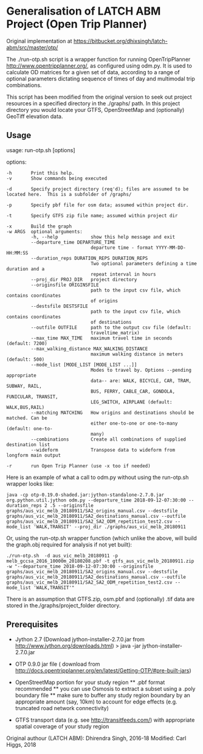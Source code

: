 # Generalisation of LATCH ABM Project (Open Trip Planner)
Original implementation at https://bitbucket.org/dhixsingh/latch-abm/src/master/otp/

The ./run-otp.sh script is a wrapper function for running OpenTripPlanner <http://www.opentripplanner.org/>, as configured using odm.py.  It is used to calculate OD matrices for a given set of data, according to a range of optional parameters dictating  sequence of times of day and multimodal trip combinations.

This script has been modified from the original version to seek out project resources in a specified directory in the ./graphs/ path.  In this project directory you would locate your GTFS, OpenStreetMap and (optionally) GeoTiff elevation data.

## Usage

usage: run-otp.sh [options]

options:
```
-h       Print this help.
-v       Show commands being executed

-d       Specify project directory (req'd); files are assumed to be located here.  This is a subfolder of /graphs/
    
-p       Specify pbf file for osm data; assumed within project dir.

-t       Specify GTFS zip file name; assumed within project dir

-x       Build the graph
-w ARGS  optional arguments:
         -h, --help            show this help message and exit
         --departure_time DEPARTURE_TIME
                               departure time - format YYYY-MM-DD-HH:MM:SS
         --duration_reps DURATION_REPS DURATION_REPS
                               Two optional parameters defining a time duration and a
                               repeat interval in hours
         --proj_dir PROJ_DIR   project directory
         --originsfile ORIGINSFILE
                               path to the input csv file, which contains coordinates
                               of origins
         --destsfile DESTSFILE
                               path to the input csv file, which contains coordinates
                               of destinations
         --outfile OUTFILE     path to the output csv file (default:
                               traveltime_matrix)
         --max_time MAX_TIME   maximum travel time in seconds (default: 7200)
         --max_walking_distance MAX_WALKING_DISTANCE
                               maximum walking distance in meters (default: 500)
         --mode_list [MODE_LIST [MODE_LIST ...]]
                               Modes to travel by. Options --pending appropriate
                               data-- are: WALK, BICYCLE, CAR, TRAM, SUBWAY, RAIL,
                               BUS, FERRY, CABLE_CAR, GONDOLA, FUNICULAR, TRANSIT,
                               LEG_SWITCH, AIRPLANE (default: WALK,BUS,RAIL)
         --matching MATCHING   How origins and destinations should be matched. Can be
                               either one-to-one or one-to-many (default: one-to-
                               many)
         --combinations        Create all combinations of supplied destination list
         --wideform            Transpose data to wideform from longform main output

-r       run Open Trip Planner (use -x too if needed)
```

Here is an example of what a call to odm.py without using the run-otp.sh wrapper looks like:
```
java -cp otp-0.19.0-shaded.jar:jython-standalone-2.7.0.jar org.python.util.jython odm.py --departure_time 2018-09-12-07:30:00 --duration_reps 2 .5 --originsfile graphs/aus_vic_melb_20180911/SA2_origins_manual.csv --destsfile graphs/aus_vic_melb_20180911/SA2_destinations_manual.csv --outfile graphs/aus_vic_melb_20180911/SA2_SA2_ODM_repetition_test2.csv --mode_list 'WALK,TRANSIT' --proj_dir ./graphs/aus_vic_melb_20180911
```
Or, using the run-otp.sh wrapper function (which unlike the above, will build the graph.obj required for analysis if not yet built):

```
./run-otp.sh  -d aus_vic_melb_20180911 -p melb_gccsa_2016_10000m_20180208.pbf -t gtfs_aus_vic_melb_20180911.zip -w "--departure_time 2018-09-12-07:30:00 --originsfile graphs/aus_vic_melb_20180911/SA2_origins_manual.csv --destsfile graphs/aus_vic_melb_20180911/SA2_destinations_manual.csv --outfile graphs/aus_vic_melb_20180911/SA2_SA2_ODM_repetition_test2.csv --mode_list 'WALK,TRANSIT'"
```

There is an assumption that GTFS.zip, osm.pbf and (optionally) .tif data are stored in the./graphs/project_folder directory.


## Prerequisites
* Jython 2.7 (Download jython-installer-2.7.0.jar from http://www.jython.org/downloads.html)
        > java -jar jython-installer-2.7.0.jar

* OTP 0.9.0 jar file ( download from http://docs.opentripplanner.org/en/latest/Getting-OTP/#pre-built-jars)
* OpenStreetMap portion for your study region 
** .pbf format recommended
** you can use Osmosis to extract a subset using a .poly boundary file
** make sure to buffer any study region boundary by an appropriate amount (say, 10km) to account for edge effects (e.g. truncated road network connectivity)
* GTFS transport data (e.g. see http://transitfeeds.com/) with appropriate spatial coverage of your study region

Original authour (LATCH ABM): Dhirendra Singh, 2016-18
Modified: Carl Higgs, 2018


